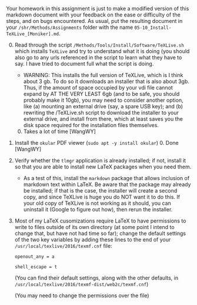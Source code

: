 
Your homework in this assignment is just to make a modified version of this markdown document with your feedback on the ease or difficulty of the steps, and on bugs encountered.  As usual, put the resulting document in your `/shr/Methods/Assignments` folder with the name `05-10_Install-TeXLive_[Moniker].md`.

0. Read through the script `/Methods/Tools/Install/Software/TeXLive.sh` which installs `TeXLive` and try to understand what it is doing (you should also go to any urls referenced in the script to learn what they have to say.  I have tried to document full what the script is doing.

    * WARNING: This installs the full version of TeXLive, which is I think about 3 gb.  To do so it downloads an installer that is also about 3gb.  Thus, if the amount of space occupied by your vdi file cannot expand by AT THE VERY LEAST 6gb (and to be safe, you should probably make it 10gb), you may need to consider another option, like (a) mounting an external drive (say, a spare USB key); and (b) rewriting the /TeXLive.sh script to download the installer to your external drive, and install from there, which at least saves you the disk space required for the installation files themselves.
	0. Takes a lot of time [WangWY]

0. Install the `okular` PDF viewer (`sudo apt -y install okular`)
	0. Done [WangWY]

0. Verify whether the `tlmgr` application is already installed; if not, install it so that you are able to install new LaTeX packages when you need them. 

   * As a test of this, install the `markdown` package that allows inclusion of markdown text within LaTeX. Be aware that the package may already be installed; if that is the case, the installer will create a second copy, and since TeXLive is huge you do NOT want it to do this.  If your old copy of TeXLive is not working as it should, you can uninstall it (Google to figure out how), then rerun the installer.

0. Most of my LaTeX cusomizations require LaTeX to have permissions to write to files outside of its own directory (at some point I intend to change that, but have not had time so far); change the default settings of the two key variables by adding these lines to the end of your `/usr/local/texlive/2016/texmf.cnf` file:

    `openout_any = a`

    `shell_escape = t`

    (You can find their default settings, along with the other defaults, in `/usr/local/texlive/2016/texmf-dist/web2c/texmf.cnf`)

    (You may need to change the permissions over the file)